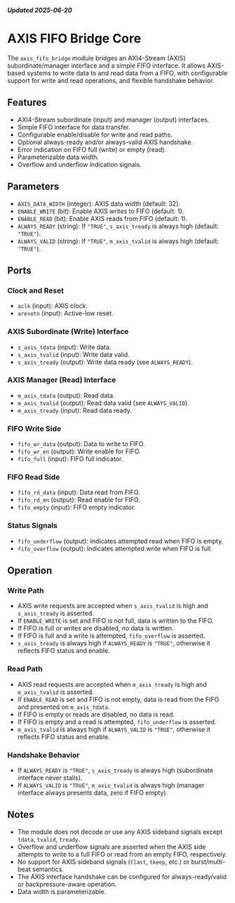 ***Updated 2025-06-20***
# AXIS FIFO Bridge Core

The `axis_fifo_bridge` module bridges an AXI4-Stream (AXIS) subordinate/manager interface and a simple FIFO interface. It allows AXIS-based systems to write data to and read data from a FIFO, with configurable support for write and read operations, and flexible handshake behavior.

## Features

- AXI4-Stream subordinate (input) and manager (output) interfaces.
- Simple FIFO interface for data transfer.
- Configurable enable/disable for write and read paths.
- Optional always-ready and/or always-valid AXIS handshake.
- Error indication on FIFO full (write) or empty (read).
- Parameterizable data width.
- Overflow and underflow indication signals.

## Parameters

- `AXIS_DATA_WIDTH` (integer): AXIS data width (default: 32).
- `ENABLE_WRITE` (bit): Enable AXIS writes to FIFO (default: 1).
- `ENABLE_READ` (bit): Enable AXIS reads from FIFO (default: 1).
- `ALWAYS_READY` (string): If `"TRUE"`, `s_axis_tready` is always high (default: `"TRUE"`).
- `ALWAYS_VALID` (string): If `"TRUE"`, `m_axis_tvalid` is always high (default: `"TRUE"`).

## Ports

### Clock and Reset

- `aclk` (input): AXIS clock.
- `aresetn` (input): Active-low reset.

### AXIS Subordinate (Write) Interface

- `s_axis_tdata` (input): Write data.
- `s_axis_tvalid` (input): Write data valid.
- `s_axis_tready` (output): Write data ready (see `ALWAYS_READY`).

### AXIS Manager (Read) Interface

- `m_axis_tdata` (output): Read data.
- `m_axis_tvalid` (output): Read data valid (see `ALWAYS_VALID`).
- `m_axis_tready` (input): Read data ready.

### FIFO Write Side

- `fifo_wr_data` (output): Data to write to FIFO.
- `fifo_wr_en` (output): Write enable for FIFO.
- `fifo_full` (input): FIFO full indicator.

### FIFO Read Side

- `fifo_rd_data` (input): Data read from FIFO.
- `fifo_rd_en` (output): Read enable for FIFO.
- `fifo_empty` (input): FIFO empty indicator.

### Status Signals

- `fifo_underflow` (output): Indicates attempted read when FIFO is empty.
- `fifo_overflow` (output): Indicates attempted write when FIFO is full.

## Operation

### Write Path

- AXIS write requests are accepted when `s_axis_tvalid` is high and `s_axis_tready` is asserted.
- If `ENABLE_WRITE` is set and FIFO is not full, data is written to the FIFO.
- If FIFO is full or writes are disabled, no data is written.
- If FIFO is full and a write is attempted, `fifo_overflow` is asserted.
- `s_axis_tready` is always high if `ALWAYS_READY` is `"TRUE"`, otherwise it reflects FIFO status and enable.

### Read Path

- AXIS read requests are accepted when `m_axis_tready` is high and `m_axis_tvalid` is asserted.
- If `ENABLE_READ` is set and FIFO is not empty, data is read from the FIFO and presented on `m_axis_tdata`.
- If FIFO is empty or reads are disabled, no data is read.
- If FIFO is empty and a read is attempted, `fifo_underflow` is asserted.
- `m_axis_tvalid` is always high if `ALWAYS_VALID` is `"TRUE"`, otherwise it reflects FIFO status and enable.

### Handshake Behavior

- If `ALWAYS_READY` is `"TRUE"`, `s_axis_tready` is always high (subordinate interface never stalls).
- If `ALWAYS_VALID` is `"TRUE"`, `m_axis_tvalid` is always high (manager interface always presents data, zero if FIFO empty).

## Notes

- The module does not decode or use any AXIS sideband signals except `tdata`, `tvalid`, `tready`.
- Overflow and underflow signals are asserted when the AXIS side attempts to write to a full FIFO or read from an empty FIFO, respectively.
- No support for AXIS sideband signals (`tlast`, `tkeep`, etc.) or burst/multi-beat semantics.
- The AXIS interface handshake can be configured for always-ready/valid or backpressure-aware operation.
- Data width is parameterizable.
